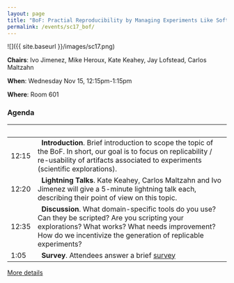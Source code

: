 ```yaml
---
layout: page
title: "BoF: Practial Reproducibility by Managing Experiments Like Software"
permalink: /events/sc17_bof/
---
```


![]({{ site.baseurl }}/images/sc17.png)

**Chairs**: Ivo Jimenez, Mike Heroux, Kate Keahey, Jay Lofstead, Carlos Maltzahn

**When**: Wednesday Nov 15, 12:15pm-1:15pm

**Where**: Room 601

### Agenda

 &nbsp; &nbsp; &nbsp; &nbsp; &nbsp;        |  &nbsp; &nbsp; &nbsp;
---------------------------  | -----------------------------------------------------------------------
 12:15         |  &nbsp; **Introduction**. Brief introduction to scope the topic of the BoF. In short, our goal is to focus on replicability / re-usability of artifacts associated to experiments (scientific explorations).
 12:20         |  &nbsp; **Lightning Talks**. Kate Keahey, Carlos Maltzahn and Ivo Jimenez will give a 5-minute lightning talk each, describing their point of view on this topic.
 12:35         |  &nbsp; **Discussion**. What domain-specific tools do you use? Can they be scripted? Are you scripting your explorations? What works? What needs improvement? How do we incentivize the generation of replicable experiments?
 1:05          |  &nbsp; **Survey**. Attendees answer a brief [survey](https://docs.google.com/forms/d/1hH0c2FdwRFBq-czz9xoiXsbhppXQfEmWty7eBYqUWXs)


[More details](http://sc17.supercomputing.org/presentation/?id=bof177&sess=sess346)
